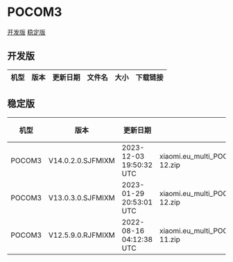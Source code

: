 # POCOM3
[开发版](#开发版)  [稳定版](#稳定版)
## 开发版
| 机型 | 版本 | 更新日期 | 文件名 | 大小 | 下载链接 |
| ---- | ---- | ---- | ---- | ---- | ---- |
## 稳定版
| 机型 | 版本 | 更新日期 | 文件名 | 大小 | 下载链接 |
| ---- | ---- | ---- | ---- | ---- | ---- |
| POCOM3 | V14.0.2.0.SJFMIXM | 2023-12-03 19:50:32 UTC | xiaomi.eu_multi_POCOM3_V14.0.2.0.SJFMIXM_v14-12.zip | 3.7 GB | [SourceForge](https://sourceforge.net/projects/xiaomi-eu-multilang-miui-roms/files/xiaomi.eu/MIUI-STABLE-RELEASES/MIUIv14/xiaomi.eu_multi_POCOM3_V14.0.2.0.SJFMIXM_v14-12.zip/download) |
| POCOM3 | V13.0.3.0.SJFMIXM | 2023-01-29 20:53:01 UTC | xiaomi.eu_multi_POCOM3_V13.0.3.0.SJFMIXM_v13-12.zip | 3.7 GB | [SourceForge](https://sourceforge.net/projects/xiaomi-eu-multilang-miui-roms/files/xiaomi.eu/MIUI-STABLE-RELEASES/MIUIv13/xiaomi.eu_multi_POCOM3_V13.0.3.0.SJFMIXM_v13-12.zip/download) |
| POCOM3 | V12.5.9.0.RJFMIXM | 2022-08-16 04:12:38 UTC | xiaomi.eu_multi_POCOM3_V12.5.9.0.RJFMIXM_v12-11.zip | 3.0 GB | [SourceForge](https://sourceforge.net/projects/xiaomi-eu-multilang-miui-roms/files/xiaomi.eu/MIUI-STABLE-RELEASES/MIUIv12/xiaomi.eu_multi_POCOM3_V12.5.9.0.RJFMIXM_v12-11.zip/download) |
